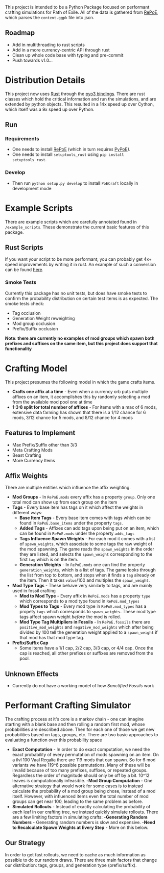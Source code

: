 This project is intended to be a Python Package focused on performant crafting simulations for Path of Exile. All of the data is gathered from [RePoE](https://github.com/brather1ng/RePoE), which parses the `content.ggpk` file into json.

## Roadmap
 - Add in multithreading to rust scripts
 - Add in a more currency-centric API through rust
 - Clean up whole code base with typing and pre-commit
 - Push towards v1.0...

# Distribution Details

This project now uses [Rust](https://www.rust-lang.org/) through the [pyo3 bindings](https://github.com/PyO3/pyo3). There are rust classes which hold the critical information and run the simulations, and are extended by python objects. This resulted in a 14x speed up over Cython, which itself was a 9x speed up over Python.

## Run
### Requirements
- One needs to install [RePoE](https://github.com/brather1ng/RePoE) (which in turn requires [PyPoE](https://github.com/OmegaK2/PyPoE)).
- One needs to install `setuptools_rust` using `pip install setuptools_rust`.
### Develop
- Then run `python setup.py develop` to install `PoECraft` locally in development mode
# Example Scripts

There are example scripts which are carefully annotated found in `/example_scripts`. These demonstrate the current basic features of this package.

## Rust Scripts
If you want your script to be more performant, you can probably get 4x+ speed improvements by writing it in rust. An example of such a conversion can be found [here](rust_scripts.md).
### Smoke Tests

Currently this package has no unit tests, but does have smoke tests to confirm the probability distribution on certain test items is as expected. The smoke tests check:
- Tag occlusion
- Generation Weight reweighting
- Mod group occlusion
- Prefix/Suffix occlusion

**Note: there are currently no examples of mod groups which spawn both prefixes and suffixes on the same item, but this project does support that functionality**

# Crafting Model

This project presumes the following model in which the game crafts items.
- **Crafts one affix at a time** - Even when a currency orb puts multiple affixes on an item, it accomplishes this by randomly selecting a mod from the available mod pool one at time
- **1:3:8 split for total number of affixes** - For items with a max of 6 mods, extensive data farming has shown that there is a 1/12 chance for 6 mods, 3/12 chance for 5 mods, and 8/12 chance for 4 mods

## Features to Implement

- Max Prefix/Suffix other than 3/3
- Meta Crafting Mods
- Beast Crafting
- More Currency Items

## Affix Weights
There are multiple entities which influence the affix weighting.
- **Mod Groups** - In `RePoE.mods` every affix has a property `group`. Only one total mod can show up from each group on the item
- **Tags** - Every base item has tags on it which affect the weights in different ways:
    - **Base Item Tags** - Every base item comes with tags which can be found in `RePoE.base_items` under the property `tags`.
    - **Added Tags** - Affixes can add tags upon being put on an item, which can be found in `RePoE.mods` under the property `adds_tags`
    - **Tags Influence Spawn Weights** - For each mod it comes with a list of `spawn_weights`, which associate to some tags the raw weight of the mod spawning. The game reads the `spawn_weights` in the order they are listed, and selects the `spawn_weight` corresponding to the first `tag` which is on the item.
    - **Generation Weights** - In `RePoE.mods` one can find the property `generation_weights`, which is a list of tags. The game looks through the list from top to bottom, and stops when it finds a `tag` already on the item. Then it takes `value`/100 and multiples the `spawn_weight`.
- **Mod Type Tags** - These behave very similarly to tags, and are mainly used in fossil crafting
    - **Mod to Mod Type** - Every affix in `RePoE.mods` has a property `type` which corresponds to a mod type found in `RePoE.mod_types`
    - **Mod Types to Tags** - Every mod type in `RePoE.mod_types` has a propety `tags` which corresponds to `spawn_weights`. These mod type tags affect spawn weight *before* the mod is rolled.
    - **Mod Type Tag Multipliers in Fossils** - In `RePoE.fossils` there are `positive_mod_weights` and `negative_mod_weights` which after being divided by 100 tell the generation weight applied to a `spawn_weight` if that mod has that mod type tag.
- **Prefix/Suffix Cap**
    - Some items have a 1/1 cap, 2/2 cap, 3/3 cap, or 4/4 cap. Once the cap is reached, all other prefixes or suffixes are removed from the pool.
## Unknown Effects
- Currently do not have a working model of how *Sanctified Fossils* work


# Performant Crafting Simulator
The crafting process at it's core is a markov chain - one can imagine starting with a blank base and then rolling a random first mod, whose probabilities are described above. Then for each one of those we get new probabilities based on tags, groups, etc. There are two basic approaches to evaluating a function over this probability space
- **Exact Computation** - In order to do exact computation, we need the exact probability of every permutation of mods spawning on an item. On a ilvl 100 Vaal Regalia there are 119 mods that can spawn. So for 6 mod variants we have 119^6 possible permutations. Many of these will be invalid because of too many prefixes, suffixes, or repeated groups. Regardless the order of magnitude should only be off by a bit. 10^12 leaves is computationally infeasible.
    -**Mod Group Computation** - One alternative strategy that would work for some cases is to instead calculate the probability of a mod group being chose, instead of a mod itself. However, with influenced items even the total number of mod groups can get near 100, leading to the same problem as before.
- **Simulated Rollouts** - Instead of exactly calculating the probability of each leaf in our crafting tree, we instead quickly simulate rollouts. There are a few limiting factors in simulating crafts:
    -**Generating Random Numbers** - Generating random numbers is slow and expensive.
    -**Need to Recalculate Spawn Weights at Every Step** - More on this below.

## Our Strategy
In order to get fast rollouts, we need to cache as much information as possible to do our random draws. There are three main factors that change our distribution: tags, groups, and generation type (prefix/suffix).

